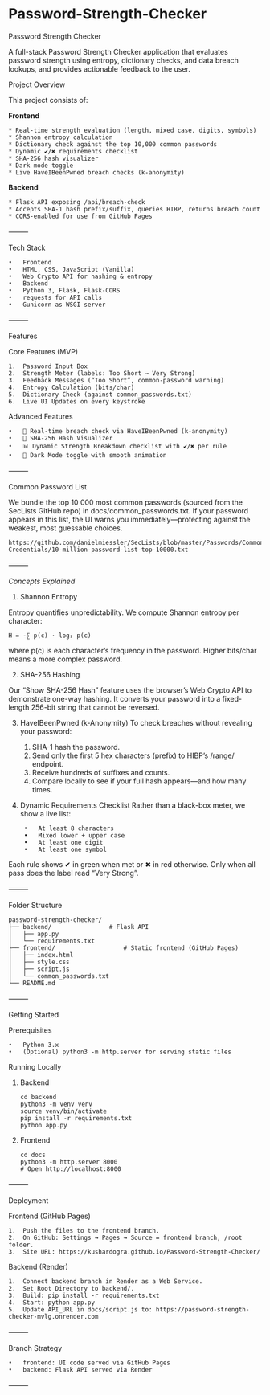# Password-Strength-Checker
Password Strength Checker

A full-stack Password Strength Checker application that evaluates password strength using entropy, dictionary checks, and data breach lookups, and provides actionable feedback to the user.

Project Overview

This project consists of:

**Frontend**

	* Real-time strength evaluation (length, mixed case, digits, symbols)
	* Shannon entropy calculation
	* Dictionary check against the top 10,000 common passwords
	* Dynamic ✔/✖ requirements checklist
	* SHA-256 hash visualizer
	* Dark mode toggle
	* Live HaveIBeenPwned breach checks (k-anonymity)

**Backend**


	* Flask API exposing /api/breach-check
	* Accepts SHA-1 hash prefix/suffix, queries HIBP, returns breach count
	* CORS-enabled for use from GitHub Pages
⸻

Tech Stack

	•	Frontend
	•	HTML, CSS, JavaScript (Vanilla)
	•	Web Crypto API for hashing & entropy
	•	Backend
	•	Python 3, Flask, Flask-CORS
	•	requests for API calls
	•	Gunicorn as WSGI server

⸻

Features

Core Features (MVP)

	1.	Password Input Box
	2.	Strength Meter (labels: Too Short → Very Strong)
	3.	Feedback Messages (“Too Short”, common-password warning)
	4.	Entropy Calculation (bits/char)
	5.	Dictionary Check (against common_passwords.txt)
	6.	Live UI Updates on every keystroke

Advanced Features

	•	🔄 Real-time breach check via HaveIBeenPwned (k-anonymity)
	•	🔐 SHA-256 Hash Visualizer
	•	📊 Dynamic Strength Breakdown checklist with ✔/✖ per rule
	•	🌙 Dark Mode toggle with smooth animation

⸻

Common Password List

We bundle the top 10 000 most common passwords (sourced from the SecLists GitHub repo) in docs/common_passwords.txt. If your password appears in this list, the UI warns you immediately—protecting against the weakest, most guessable choices.

	https://github.com/danielmiessler/SecLists/blob/master/Passwords/Common-Credentials/10-million-password-list-top-10000.txt

⸻

*Concepts Explained*

1. Shannon Entropy

Entropy quantifies unpredictability. We compute Shannon entropy per character:

	H = -∑ p(c) · log₂ p(c)
 where p(c) is each character’s frequency in the password. Higher bits/char means a more complex password.

2. SHA-256 Hashing

Our “Show SHA-256 Hash” feature uses the browser’s Web Crypto API to demonstrate one-way hashing. It converts your password into a fixed-length 256-bit string that cannot be reversed.

3. HaveIBeenPwned (k-Anonymity)
To check breaches without revealing your password:

	1.	SHA-1 hash the password.
	2.	Send only the first 5 hex characters (prefix) to HIBP’s /range/ endpoint.
	3.	Receive hundreds of suffixes and counts.
	4.	Compare locally to see if your full hash appears—and how many times.

4. Dynamic Requirements Checklist
Rather than a black-box meter, we show a live list:

		•	At least 8 characters
		•	Mixed lower + upper case
		•	At least one digit
		•	At least one symbol

Each rule shows ✔ in green when met or ✖ in red otherwise. Only when all pass does the label read “Very Strong”.

⸻

Folder Structure
	
	password-strength-checker/
	├── backend/                # Flask API
	│   ├── app.py
	│   └── requirements.txt
	├── frontend/                   # Static frontend (GitHub Pages)
	│   ├── index.html
	│   ├── style.css
	│   ├── script.js
	│   └── common_passwords.txt
	└── README.md

⸻

Getting Started

Prerequisites

	•	Python 3.x
	•	(Optional) python3 -m http.server for serving static files

Running Locally
1.	Backend
   
		cd backend
		python3 -m venv venv
		source venv/bin/activate
		pip install -r requirements.txt
		python app.py

2.	Frontend

		cd docs
		python3 -m http.server 8000
		# Open http://localhost:8000

⸻

Deployment

Frontend (GitHub Pages)

	1.	Push the files to the frontend branch.
	2.	On GitHub: Settings → Pages → Source = frontend branch, /root folder.
	3.	Site URL: https://kushardogra.github.io/Password-Strength-Checker/


Backend (Render)

	1.	Connect backend branch in Render as a Web Service.
	2.	Set Root Directory to backend/.
	3.	Build: pip install -r requirements.txt
	4.	Start: python app.py
	5.	Update API_URL in docs/script.js to: https://password-strength-checker-mvlg.onrender.com

⸻

Branch Strategy

	•	frontend: UI code served via GitHub Pages
	•	backend: Flask API served via Render

⸻

